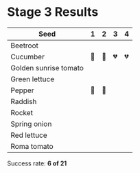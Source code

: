 # Stage 3 Results

Seed|1|2|3|4
--|--|--|--|--
Beetroot||||
Cucumber|:green_heart:|:green_heart:|:broken_heart:|:broken_heart:
Golden sunrise tomato||||
Green lettuce||||
Pepper|:green_heart:|:green_heart:||
Raddish||||
Rocket||||
Spring onion||||
Red lettuce||||
Roma tomato||||

Success rate: __6 of 21__
